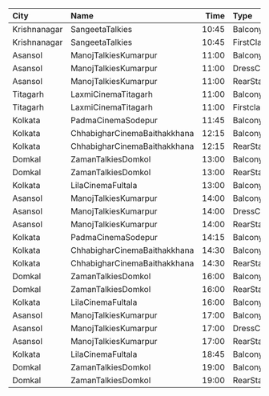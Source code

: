 | City         | Name                         |  Time | Type        | Price | Capacity | Booked |
| :----------- | :--------------------------- | ----: | :---------- | ----: | -------: | -----: |
| Krishnanagar | SangeetaTalkies              | 10:45 | Balcony     |   50₹ |      231 |    165 |
| Krishnanagar | SangeetaTalkies              | 10:45 | FirstClass  |   30₹ |      513 |    454 |
| Asansol      | ManojTalkiesKumarpur         | 11:00 | Balcony     |   60₹ |      483 |    411 |
| Asansol      | ManojTalkiesKumarpur         | 11:00 | DressCircle |   70₹ |      113 |     79 |
| Asansol      | ManojTalkiesKumarpur         | 11:00 | RearStall   |   40₹ |      693 |    584 |
| Titagarh     | LaxmiCinemaTitagarh          | 11:00 | Balcony     |   70₹ |       31 |      0 |
| Titagarh     | LaxmiCinemaTitagarh          | 11:00 | Firstclass  |   50₹ |       48 |      0 |
| Kolkata      | PadmaCinemaSodepur           | 11:45 | Balcony     |   70₹ |       38 |      0 |
| Kolkata      | ChhabigharCinemaBaithakkhana | 12:15 | Balcony     |   80₹ |      144 |    112 |
| Kolkata      | ChhabigharCinemaBaithakkhana | 12:15 | RearStall   |   60₹ |      502 |    281 |
| Domkal       | ZamanTalkiesDomkol           | 13:00 | Balcony     |   60₹ |      160 |    140 |
| Domkal       | ZamanTalkiesDomkol           | 13:00 | RearStall   |   50₹ |      468 |    442 |
| Kolkata      | LilaCinemaFultala            | 13:00 | Balcony     |   60₹ |       28 |      0 |
| Asansol      | ManojTalkiesKumarpur         | 14:00 | Balcony     |   60₹ |      483 |    411 |
| Asansol      | ManojTalkiesKumarpur         | 14:00 | DressCircle |   70₹ |      113 |     79 |
| Asansol      | ManojTalkiesKumarpur         | 14:00 | RearStall   |   40₹ |      693 |    584 |
| Kolkata      | PadmaCinemaSodepur           | 14:15 | Balcony     |   70₹ |       38 |      0 |
| Kolkata      | ChhabigharCinemaBaithakkhana | 14:30 | Balcony     |   80₹ |      144 |    112 |
| Kolkata      | ChhabigharCinemaBaithakkhana | 14:30 | RearStall   |   60₹ |      502 |    281 |
| Domkal       | ZamanTalkiesDomkol           | 16:00 | Balcony     |   60₹ |      160 |    140 |
| Domkal       | ZamanTalkiesDomkol           | 16:00 | RearStall   |   50₹ |      468 |    442 |
| Kolkata      | LilaCinemaFultala            | 16:00 | Balcony     |   60₹ |       28 |      0 |
| Asansol      | ManojTalkiesKumarpur         | 17:00 | Balcony     |   60₹ |      483 |    411 |
| Asansol      | ManojTalkiesKumarpur         | 17:00 | DressCircle |   70₹ |      113 |     79 |
| Asansol      | ManojTalkiesKumarpur         | 17:00 | RearStall   |   40₹ |      693 |    584 |
| Kolkata      | LilaCinemaFultala            | 18:45 | Balcony     |   60₹ |       28 |      0 |
| Domkal       | ZamanTalkiesDomkol           | 19:00 | Balcony     |   60₹ |      160 |    140 |
| Domkal       | ZamanTalkiesDomkol           | 19:00 | RearStall   |   50₹ |      468 |    442 |